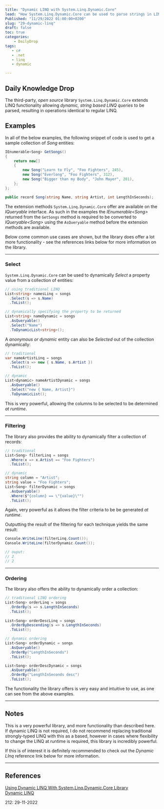 ```yaml
---
title: "Dynamic LINQ with System.Linq.Dynamic.Core"
lead: "How System.Linq.Dynamic.Core can be used to parse strings in LINQ dynamically"
Published: "11/29/2022 01:00:00+0200"
slug: "29-dynamic-linq"
draft: false
toc: true
categories:
    - DailyDrop
tags:
   - c#
   - .net
   - linq
   - dynamic

---
```


## Daily Knowledge Drop

The third-party, _open source_ library `System.Linq.Dynamic.Core` extends LINQ functionality allowing _dynamic, string based LINQ queries_ to be parsed, resulting in operations identical to regular LINQ.

## Examples

In all of the below examples, the following snippet of code is used to get a sample collection of _Song_ entities:

``` csharp
IEnumerable<Song> GetSongs()
{
    return new[]
    {
        new Song("Learn to Fly", "Foo Fighters", 245),
        new Song("Everlong", "Foo Fighters", 312),
        new Song("Bigger than my Body", "John Mayer", 281),
    };
};

public record Song(string Name, string Artist, int LengthInSeconds);
```

The extension methods `System.Linq.Dynamic.Core` offer are available on the _IQueryable_ interface. As such in the examples the _IEnumerable\<Song\>_ returned from the `GetSongs` method is required to be converted to _IQueryable\<Song\>_ using the `AsQueryable` method before the extension methods are available.

Below come common use cases are shown, but the library does offer a lot more functionality - see the references links below for more information on the library.

---

### Select

`System.Linq.Dynamic.Core` can be used to dynamically _Select_ a property value from a collection of entities:

``` csharp
// using traditional LINQ
List<string> namesLinq = songs
  .Select(s => s.Name)
  .ToList();

// dynamically specifying the property to be returned
List<string> nameDynamic = songs
  .AsQueryable()
  .Select("Name")
  .ToDynamicList<string>();
```

A _anonymous or dynamic_ entity can also be _Selected_ out of the collection dynamically:

``` csharp
// traditional
var nameArtistLinq = songs
  .Select(s => new { s.Name, s.Artist })
  .ToList();

// dynamic
List<dynamic> nameArtistDynamic = songs
  .AsQueryable()
  .Select("new { Name, Artist}")
  .ToDynamicList();
```

This is very powerful, allowing the columns to be selected to be determined _at runtime_.

---

### Filtering

The library also provides the ability to dynamically filter a collection of records:

``` csharp
// traditional
List<Song> filterLinq = songs
  .Where(x => x.Artist == "Foo Fighters")
  .ToList();

// dynamic
string column = "Artist";
string value = "Foo Fighters";
List<Song> filterDynamic = songs
  .AsQueryable()
  .Where($"{column} == \"{value}\"")
  .ToList();
```

Again, very powerful as it allows the filter criteria to be be generated _at runtime_.

Outputting the result of the filtering for each technique yields the same result:

``` csharp
Console.WriteLine(filterLinq.Count());
Console.WriteLine(filterDynamic.Count());

// ouput:
// 2
// 2
```

---

### Ordering

The library also offers the ability to dynamically order a collection:

``` csharp
// traditional LINQ ordering
List<Song> orderLinq = songs
  .OrderBy(s => s.LengthInSeconds)
  .ToList();
  
List<Song> orderDescLinq = songs
  .OrderByDescending(s => s.LengthInSeconds)
  .ToList();

// dynamic ordering
List<Song> orderDynamic = songs
  .AsQueryable()
  .OrderBy("LengthInSeconds")
  .ToList();

List<Song> orderDescDynamic = songs
  .AsQueryable()
  .OrderBy("LengthInSeconds desc")
  .ToList();
```

The functionality the library offers is very easy and intuitive to use, as one can see from the above examples.

---

## Notes

This is a very powerful library, and more functionality than described here. If dynamic LINQ is not required, I do not recommend replacing traditional strongly-typed LINQ with this as a based, however in cases where flexibility to change the LINQ at runtime is required, this library is incredibly powerful.

If this is of interest it is definitely recommended to check out the _Dynamic LInq_ reference link below for more information.

---


## References

[Using Dynamic LINQ With System.Linq.Dynamic.Core Library](https://code-maze.com/using-dynamic-linq/)  
[Dynamic LINQ](https://dynamic-linq.net)

<?# DailyDrop ?>212: 29-11-2022<?#/ DailyDrop ?>
